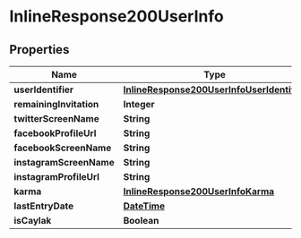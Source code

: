 
# InlineResponse200UserInfo

## Properties
Name | Type | Description | Notes
------------ | ------------- | ------------- | -------------
**userIdentifier** | [**InlineResponse200UserInfoUserIdentifier**](InlineResponse200UserInfoUserIdentifier.md) |  |  [optional]
**remainingInvitation** | **Integer** |  |  [optional]
**twitterScreenName** | **String** |  |  [optional]
**facebookProfileUrl** | **String** |  |  [optional]
**facebookScreenName** | **String** |  |  [optional]
**instagramScreenName** | **String** |  |  [optional]
**instagramProfileUrl** | **String** |  |  [optional]
**karma** | [**InlineResponse200UserInfoKarma**](InlineResponse200UserInfoKarma.md) |  |  [optional]
**lastEntryDate** | [**DateTime**](DateTime.md) |  |  [optional]
**isCaylak** | **Boolean** |  |  [optional]



